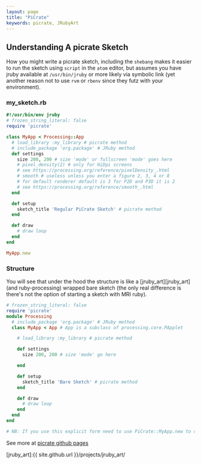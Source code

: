 ```yaml
---
layout: page
title: "PiCrate"
keywords: picrate, JRubyArt
---
```


## Understanding A picrate Sketch ##

How you might write a picrate sketch, including the `shebang` makes it easier to run the sketch using `script` in the `atom` editor, but assumes you have jruby available at `/usr/bin/jruby` or more likely via symbolic link (yet another reason not to use `rvm` or `rbenv` since they futz with your environment).

### my_sketch.rb ###

```ruby
#!/usr/bin/env jruby
# frozen_string_literal: false
require 'picrate'

class MyApp < Processing::App
  # load_library :my_library # picrate method
  # include_package 'org.package' # JRuby method
  def settings
    size 200, 200 # size 'mode' or fullscreen 'mode' goes here
    # pixel_density(2) # only for HiDpi screens
    # see https://processing.org/reference/pixelDensity_.html
    # smooth # useless unless you enter a figure 2, 3, 4 or 8
    # for default renderer default is 3 for P2D and P3D it is 2
    # see https://processing.org/reference/smooth_.html
  end

  def setup
    sketch_title 'Regular PiCrate Sketch' # picrate method
  end

  def draw
    # draw loop
  end
end

MyApp.new
```

### Structure ###

You will see that under the hood the structure is like a [jruby_art][jruby_art] (and ruby-processing) wrapped bare sketch (the only real difference is there's not the option of starting a sketch with MRI ruby).

```ruby
# frozen_string_literal: false
require 'picrate'
module Processing
  # include_package 'org.package' # JRuby method
  class MyApp < App # App is a subclass of processing.core.PApplet

    # load_library :my_library # picrate method

    def settings
      size 200, 200 # size 'mode' go here

    end

    def setup
      sketch_title 'Bare Sketch' # picrate method
    end

    def draw
      # draw loop
    end    
  end  
end

# NB: If you use this explicit form need to use PiCrate::MyApp.new to run sketch
```

See more at [picrate github pages][github_pages]

[github_pages]:https://ruby-processing.github.io/PiCrate/
[jruby_art]:{{ site.github.url }}/projects/jruby_art/
